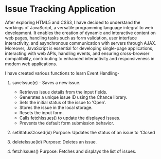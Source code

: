 # Issue Tracking Application

After exploring HTML5 and CSS3, I have decided to understand the workings of JavaScript, a versatile programming language integral to web development. It enables the creation of dynamic and interactive content on web pages, handling tasks such as form validation, user interface interactivity, and asynchronous communication with servers through AJAX. Moreover, JavaScript is essential for developing single-page applications, interacting with web APIs, handling events, and ensuring cross-browser compatibility, contributing to enhanced interactivity and responsiveness in modern web applications.

I have created various functions to learn Event Handling- 
1. saveIssue(e) - 
   Saves a new issue.
  
   - Retrieves issue details from the input fields.
   - Generates a unique issue ID using the Chance library.
   - Sets the initial status of the issue to 'Open'.
   - Stores the issue in the local storage.
   - Resets the input form.
   - Calls fetchIssues() to update the displayed issues.
   - Prevents the default form submission behavior.

   
2. setStatusClosed(id)
   Purpose: Updates the status of an issue to 'Closed
   
3. deleteIssue(id)
   Purpose: Deletes an issue.
   
4. fetchIssues()
   Purpose: Fetches and displays the list of issues.
